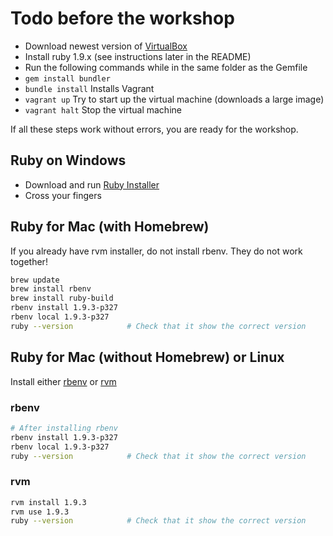Todo before the workshop
========================

* Download newest version of [VirtualBox](https://www.virtualbox.org/wiki/Downloads)
* Install ruby 1.9.x (see instructions later in the README)
* Run the following commands while in the same folder as the Gemfile
* ```gem install bundler```
* ```bundle install``` Installs Vagrant
* ```vagrant up``` Try to start up the virtual machine (downloads a large image)
* ```vagrant halt``` Stop the virtual machine

If all these steps work without errors, you are ready for the workshop.


Ruby on Windows
---------------

* Download and run [Ruby Installer](http://rubyinstaller.org/)
* Cross your fingers


Ruby for Mac (with Homebrew)
----------------------------

If you already have rvm installer, do not install rbenv. They do not work together!

```bash
brew update
brew install rbenv
brew install ruby-build
rbenv install 1.9.3-p327
rbenv local 1.9.3-p327
ruby --version            # Check that it show the correct version
```

Ruby for Mac (without Homebrew) or Linux
----------------------------------------

Install either [rbenv](https://github.com/sstephenson/rbenv/#basic-github-checkout) or [rvm](https://rvm.io/)

### rbenv

```bash
# After installing rbenv
rbenv install 1.9.3-p327
rbenv local 1.9.3-p327
ruby --version            # Check that it show the correct version
```


### rvm

```bash
rvm install 1.9.3
rvm use 1.9.3
ruby --version            # Check that it show the correct version
```

